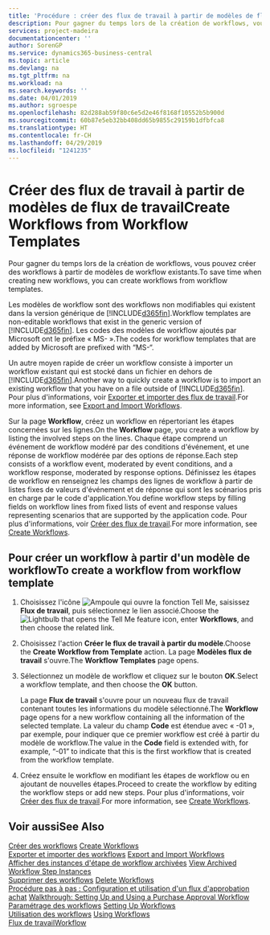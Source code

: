 ```yaml
---
title: 'Procédure : créer des flux de travail à partir de modèles de flux de travail | Microsoft Docs'
description: Pour gagner du temps lors de la création de workflows, vous pouvez créer des workflows à partir de modèles de workflow existants.
services: project-madeira
documentationcenter: ''
author: SorenGP
ms.service: dynamics365-business-central
ms.topic: article
ms.devlang: na
ms.tgt_pltfrm: na
ms.workload: na
ms.search.keywords: ''
ms.date: 04/01/2019
ms.author: sgroespe
ms.openlocfilehash: 82d288ab59f80c6e5d2e46f8168f10552b5b900d
ms.sourcegitcommit: 60b87e5eb32bb408dd65b9855c29159b1dfbfca8
ms.translationtype: HT
ms.contentlocale: fr-CH
ms.lasthandoff: 04/29/2019
ms.locfileid: "1241235"
---
```

# <a name="create-workflows-from-workflow-templates"></a><span data-ttu-id="4deca-103">Créer des flux de travail à partir de modèles de flux de travail</span><span class="sxs-lookup"><span data-stu-id="4deca-103">Create Workflows from Workflow Templates</span></span>
<span data-ttu-id="4deca-104">Pour gagner du temps lors de la création de workflows, vous pouvez créer des workflows à partir de modèles de workflow existants.</span><span class="sxs-lookup"><span data-stu-id="4deca-104">To save time when creating new workflows, you can create workflows from workflow templates.</span></span>  

 <span data-ttu-id="4deca-105">Les modèles de workflow sont des workflows non modifiables qui existent dans la version générique de [!INCLUDE[d365fin](includes/d365fin_md.md)].</span><span class="sxs-lookup"><span data-stu-id="4deca-105">Workflow templates are non-editable workflows that exist in the generic version of [!INCLUDE[d365fin](includes/d365fin_md.md)].</span></span> <span data-ttu-id="4deca-106">Les codes des modèles de workflow ajoutés par Microsoft ont le préfixe « MS- ».</span><span class="sxs-lookup"><span data-stu-id="4deca-106">The codes for workflow templates that are added by Microsoft are prefixed with “MS-“.</span></span>  

 <span data-ttu-id="4deca-107">Un autre moyen rapide de créer un workflow consiste à importer un workflow existant qui est stocké dans un fichier en dehors de [!INCLUDE[d365fin](includes/d365fin_md.md)].</span><span class="sxs-lookup"><span data-stu-id="4deca-107">Another way to quickly create a workflow is to import an existing workflow that you have on a file outside of [!INCLUDE[d365fin](includes/d365fin_md.md)].</span></span> <span data-ttu-id="4deca-108">Pour plus d'informations, voir [Exporter et importer des flux de travail](across-how-to-export-and-import-workflows.md).</span><span class="sxs-lookup"><span data-stu-id="4deca-108">For more information, see [Export and Import Workflows](across-how-to-export-and-import-workflows.md).</span></span>  

<span data-ttu-id="4deca-109">Sur la page **Workflow**, créez un workflow en répertoriant les étapes concernées sur les lignes.</span><span class="sxs-lookup"><span data-stu-id="4deca-109">On the **Workflow** page, you create a workflow by listing the involved steps on the lines.</span></span> <span data-ttu-id="4deca-110">Chaque étape comprend un événement de workflow modéré par des conditions d'événement, et une réponse de workflow modérée par des options de réponse.</span><span class="sxs-lookup"><span data-stu-id="4deca-110">Each step consists of a workflow event, moderated by event conditions, and a workflow response, moderated by response options.</span></span> <span data-ttu-id="4deca-111">Définissez les étapes de workflow en renseignez les champs des lignes de workflow à partir de listes fixes de valeurs d'événement et de réponse qui sont les scénarios pris en charge par le code d'application.</span><span class="sxs-lookup"><span data-stu-id="4deca-111">You define workflow steps by filling fields on workflow lines from fixed lists of event and response values representing scenarios that are supported by the application code.</span></span> <span data-ttu-id="4deca-112">Pour plus d'informations, voir [Créer des flux de travail](across-how-to-create-workflows.md).</span><span class="sxs-lookup"><span data-stu-id="4deca-112">For more information, see [Create Workflows](across-how-to-create-workflows.md).</span></span>  

## <a name="to-create-a-workflow-from-workflow-template"></a><span data-ttu-id="4deca-113">Pour créer un workflow à partir d'un modèle de workflow</span><span class="sxs-lookup"><span data-stu-id="4deca-113">To create a workflow from workflow template</span></span>  
1.  <span data-ttu-id="4deca-114">Choisissez l'icône ![Ampoule qui ouvre la fonction Tell Me](media/ui-search/search_small.png "Dites-moi ce que vous voulez faire"), saisissez **Flux de travail**, puis sélectionnez le lien associé.</span><span class="sxs-lookup"><span data-stu-id="4deca-114">Choose the ![Lightbulb that opens the Tell Me feature](media/ui-search/search_small.png "Tell me what you want to do") icon, enter **Workflows**, and then choose the related link.</span></span>  
2.  <span data-ttu-id="4deca-115">Choisissez l'action **Créer le flux de travail à partir du modèle**.</span><span class="sxs-lookup"><span data-stu-id="4deca-115">Choose the **Create Workflow from Template** action.</span></span> <span data-ttu-id="4deca-116">La page **Modèles flux de travail** s'ouvre.</span><span class="sxs-lookup"><span data-stu-id="4deca-116">The **Workflow Templates** page opens.</span></span>  
3.  <span data-ttu-id="4deca-117">Sélectionnez un modèle de workflow et cliquez sur le bouton **OK**.</span><span class="sxs-lookup"><span data-stu-id="4deca-117">Select a workflow template, and then choose the **OK** button.</span></span>  

     <span data-ttu-id="4deca-118">La page **Flux de travail** s'ouvre pour un nouveau flux de travail contenant toutes les informations du modèle sélectionné.</span><span class="sxs-lookup"><span data-stu-id="4deca-118">The **Workflow** page opens for a new workflow containing all the information of the selected template.</span></span> <span data-ttu-id="4deca-119">La valeur du champ **Code** est étendue avec « -01 », par exemple, pour indiquer que ce premier workflow est créé à partir du modèle de workflow.</span><span class="sxs-lookup"><span data-stu-id="4deca-119">The value in the **Code** field is extended with, for example, “-01” to indicate that this is the first workflow that is created from the workflow template.</span></span>  
4.  <span data-ttu-id="4deca-120">Créez ensuite le workflow en modifiant les étapes de workflow ou en ajoutant de nouvelles étapes.</span><span class="sxs-lookup"><span data-stu-id="4deca-120">Proceed to create the workflow by editing the workflow steps or add new steps.</span></span> <span data-ttu-id="4deca-121">Pour plus d'informations, voir [Créer des flux de travail](across-how-to-create-workflows.md).</span><span class="sxs-lookup"><span data-stu-id="4deca-121">For more information, see [Create Workflows](across-how-to-create-workflows.md).</span></span>  

## <a name="see-also"></a><span data-ttu-id="4deca-122">Voir aussi</span><span class="sxs-lookup"><span data-stu-id="4deca-122">See Also</span></span>  
 <span data-ttu-id="4deca-123">[Créer des workflows](across-how-to-create-workflows.md) </span><span class="sxs-lookup"><span data-stu-id="4deca-123">[Create Workflows](across-how-to-create-workflows.md) </span></span>  
 <span data-ttu-id="4deca-124">[Exporter et importer des workflows](across-how-to-export-and-import-workflows.md) </span><span class="sxs-lookup"><span data-stu-id="4deca-124">[Export and Import Workflows](across-how-to-export-and-import-workflows.md) </span></span>  
 <span data-ttu-id="4deca-125">[Afficher des instances d'étape de workflow archivées](across-how-to-view-archived-workflow-step-instances.md) </span><span class="sxs-lookup"><span data-stu-id="4deca-125">[View Archived Workflow Step Instances](across-how-to-view-archived-workflow-step-instances.md) </span></span>  
 <span data-ttu-id="4deca-126">[Supprimer des workflows](across-how-to-delete-workflows.md) </span><span class="sxs-lookup"><span data-stu-id="4deca-126">[Delete Workflows](across-how-to-delete-workflows.md) </span></span>  
 <span data-ttu-id="4deca-127">[Procédure pas à pas : Configuration et utilisation d'un flux d'approbation achat](walkthrough-setting-up-and-using-a-purchase-approval-workflow.md) </span><span class="sxs-lookup"><span data-stu-id="4deca-127">[Walkthrough: Setting Up and Using a Purchase Approval Workflow](walkthrough-setting-up-and-using-a-purchase-approval-workflow.md) </span></span>  
 <span data-ttu-id="4deca-128">[Paramétrage des workflows](across-set-up-workflows.md) </span><span class="sxs-lookup"><span data-stu-id="4deca-128">[Setting Up Workflows](across-set-up-workflows.md) </span></span>  
 <span data-ttu-id="4deca-129">[Utilisation des workflows](across-use-workflows.md) </span><span class="sxs-lookup"><span data-stu-id="4deca-129">[Using Workflows](across-use-workflows.md) </span></span>  
 [<span data-ttu-id="4deca-130">Flux de travail</span><span class="sxs-lookup"><span data-stu-id="4deca-130">Workflow</span></span>](across-workflow.md)   
